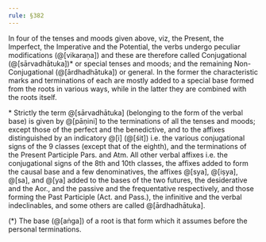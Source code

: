 ```yaml
---
rule: §382
---
```


In four of the tenses and moods given above, viz, the Present, the Imperfect, the Imperative and the Potential, the verbs undergo peculiar modifications (@[vikaraṇa]) and these are therefore called Conjugational (@[sārvadhātuka])\* or special tenses and moods; and the remaining Non-Conjugational (@[ārdhadhātuka]) or general. In the former the characteristic marks and terminations of each are mostly added to a special base formed from the roots in various ways, while in the latter they are combined with the roots itself.

\* Strictly the term @[sārvadhātuka] (belonging to the form of the verbal base) is given by @[pāṇini] to the terminations of all the tenses and moods; except those of the perfect and the benedictive, and to the affixes distinguished by an indicatory @[i] (@[śit]) i.e. the various conjugational signs of the 9 classes (except that of the eighth), and the terminations of the Present Participle Pars. and Atm. All other verbal affixes i.e. the conjugational signs of the 8th and 10th classes, the affixes added to form the causal base and a few denominatives, the affixes @[sya], @[iṣya], @[sa], and @[ya] added to the bases of the two futures, the desiderative and the Aor., and the passive and the frequentative respectively, and those forming the Past Participle (Act. and Pass.), the infinitive and the verbal indeclinables, and some others are called @[ārdhadhātuka].

(\*) The base (@[aṅga]) of a root is that form which it assumes before the personal terminations.